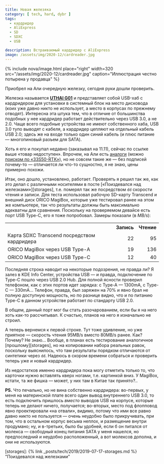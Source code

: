 ```yaml
---
title: Новая железяка
category: [ tech, hard, dybr ]
tags:
  - кардридер
  - AliExpress
  - SD
  - SDXC
  - USB

description: Встраиваемый кардридер с AliExpress
image: /assets/img/2020-12/cardreader.jpg
---
```

{% include nova/image.html place="right" width=320 src="/assets/img/2020-12/cardreader.jpg" caption="Иллюстрация честно потырена у продавца" %}

Приобрел на Али очередную железку, сегодня руки дошли проверить.

Железка называется **[UTHAI G01][ref-device]** и представляет собой USB-хаб с кардридером
для установки в системный блок на место дисковода (коих уже давно никто не использует,
а место в корпусах по прежнему отводят). Интересна эта штука тем, что в отличие от большинства
подобных у нее кардридер работает действительно через USB 3.0, а не 2.0. Чаще всего подобные
устройства не имеют собственного хаба, USB 3.0 тупо выводят с кабеля, а кардридер цепляют
на отдельный кабель USB 2.0; здесь же на входе только один синий кабель (и плюс питание —
многопиновый разъем для SATA).

<!--more-->

Хоть я его и покупал недавно (заказывал на 11.11), сейчас по ссылке выше «товар недоступен».
Впрочем, на Али есть [аналоги][ref-analogs] (можно [поиском по «33S50-RTK»][ref-search]),
но не совсем такие же — без подписей почему-то — отличается ли что-то сущностно, я не знаю,
цены примерно похожи.

Итак, оно дошло, установлено, работает. Проверять я решил так же, как это делал с различными
носителями в посте [«Поиздевался над железками»][storages], т.е. померял так же посредством `dd` скорости
чтения и записи. Для теста использовал рабочую SD-карту Transcend и внешний диск ORICO MagiBox,
которые уже тестировал ранее на этом же компьютере, так что результаты должны быть максимально
адекватны для сравнения. Поскольку на проверяемом девайсе есть порт USB Type-C, его я тоже
попробовал. Замеры показали (в *MB/s*):

<table class="wide" style="max-width:640px;margin-left:auto;margin-right:auto;">
  <tr>
  <th></th>
    <th align="right">Запись</th>
    <th align="right">Чтение</th>
  </tr>
  <tr>
    <td>Карта SDXC Transcend посредством кардридера</td>
    <td align="right">22</td>
    <td align="right">95</td>
  </tr>
  <tr>
    <td>ORICO MagiBox через USB Type-A</td>
    <td align="right">19</td>
    <td align="right">136</td>
  </tr>
  <tr>
    <td>ORICO MagiBox через USB Type-C</td>
    <td align="right">12</td>
    <td align="right">40</td>
  </tr>
</table>

Последняя строка наводит на некоторые подозрения, не правда ли? Я залез в KDE Info Center,
устройства USB — и правда, подключение по Type-C пошло через USB 2.0 Hub. Для полной ясности
проверил телефоном, как с этих портов идет зарядка: с Type-A — 1300mA, с Type-C — 330mA...
Телефон, правда, был заряжен на 70% и явно брал не полную доступную мощность, но по разнице
видно, что и по питанию Type-C в данном устройстве работает по стандарту USB 2.0.

В общем, данный порт мог бы стать разочарованием, если бы я на него хоть как-то рассчитывал.
К счастью, планов на него я изначально не строил.

А теперь вернемся к первой строке. Тут тоже удивление, но уже приятное — скорость чтения 95MB/s
вместо 80MB/s ранее. Как? Почему? Не знаю... Вообще, в планах есть тестирование аналогичное [прошлому][storages],
но на копировании набора реальных равок, поскольку выяснилось, что там результаты порядком отличаются
от синтетики через `dd`. Надеюсь в скором времени собраться и проверить теперь уже и новый кардридер.

Из недостатков именно кардридера пока могу отметить только то, что карточки нужно вставлять кверх ногами,
т.е. картинкой вниз. У MagiBox, кстати, та же фишка — может, у них там в Китае так принято?..

**PS.** Что печально, но не вина собственно кардридера: во-первых, у меня на материнской плате всего один
вывод внутреннего USB 3.0, то есть подключить пришлось *вместо* выводов USB на корпусе, которые теперь
не делают ничего, получается; во-вторых, место под флопповод явно проектировали «на отвали», видимо,
потому что ими все равно давно никто не пользуется — очень неудобно было прикручивать, при том, что
в остальном корпус весьма неплох, и размещение внутри продумано; ну, и в-третьих, было бы удобней, если б
он питался от молекса — свободный конец питания SATA у меня нашелся, но предпоследний и неудобно
расположенный, а вот молексов дополна, и они не используются.

[ref-device]: http://ali.pub/5cv86n "Ссылка на товар"
[ref-analogs]: http://ali.pub/5cv8ud "Ссылка на аналогичный товар"
[ref-search]: http://ali.pub/5cv90l "Ссылка на поиск аналогов"

[storages]: {% link _posts/tech/2019/2019-07-17-storages.md %} "Поиздевался над железками"
